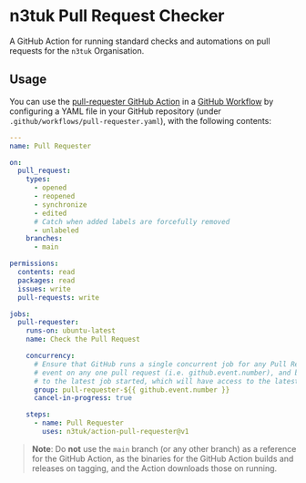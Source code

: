 # n3tuk Pull Request Checker

A GitHub Action for running standard checks and automations on pull requests for
the `n3tuk` Organisation.

## Usage

You can use the [pull-requester GitHub Action][pull-requester-marketplace] in a
[GitHub Workflow][github-workflow] by configuring a YAML file in your GitHub
repository (under `.github/workflows/pull-requester.yaml`), with the following
contents:

[github-workflow]: https://help.github.com/en/articles/about-github-actions
[pull-requester-marketplace]: https://github.com/marketplace/actions/pull-requester

```yaml
---
name: Pull Requester

on:
  pull_request:
    types:
      - opened
      - reopened
      - synchronize
      - edited
      # Catch when added labels are forcefully removed
      - unlabeled
    branches:
      - main

permissions:
  contents: read
  packages: read
  issues: write
  pull-requests: write

jobs:
  pull-requester:
    runs-on: ubuntu-latest
    name: Check the Pull Request

    concurrency:
      # Ensure that GitHub runs a single concurrent job for any Pull Requester
      # event on any one pull request (i.e. github.event.number), and bias that
      # to the latest job started, which will have access to the latest settings
      group: pull-requester-${{ github.event.number }}
      cancel-in-progress: true

    steps:
      - name: Pull Requester
        uses: n3tuk/action-pull-requester@v1
```

> **Note**:
> Do **not** use the `main` branch (or any other branch) as a reference for the
> GitHub Action, as the binaries for the GitHub Action builds and releases on
> tagging, and the Action downloads those on running.
